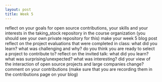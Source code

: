 ```yaml
---
layout: post
title: Week 5
---
```


reflect on your goals for open source contributions, your skills and your interests in the taking_stock repository in the course organization (you should see your own private repository for this)
make your week 5 blog post
reflect on the project evaluations that were completed in class: what did you learn? what was challenging and why? do you think you are ready to select a project to contribute to?
reflect on the invited talk: what did you learn? what was surprising/unexpected? what was interesting? did your view of the interaction of open source projects and large companies change?
comment on your contributions (make sure that you are recording them in the contributions page on your blog)
